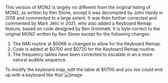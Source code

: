 This version of MON2 is largely no different from the original listing of MON2, as written by Ken Stone, except it was decompiled by John Hardy in 2018 and commented to a large extent.
It was then further corrected and commented by Mark Jelic in 2021, who also added a Keyboard Remap feature, based on code designed by Ben Grimmett.
It is byte correct to the original MON2 written by Ken Stone except for the following changes:
1. The NMI routine at $0066 is changed to allow for the Keyboard Remap.
2. Code is added at $0700 and $0720 for the Keyboard Remap routine.
3. The frequency tables have been corrected to escalate in an a more natural audible sequence.

To modify the keyboard map, edit the table at $0700 and you too could end up with a keyboard like this!
![image](https://user-images.githubusercontent.com/13119623/150658355-a8cf0b0e-6d3f-4f7e-86ce-2c565873ef79.png)
